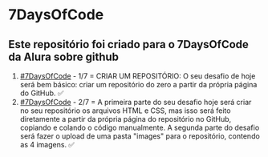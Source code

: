 # 7DaysOfCode
## Este repositório foi criado para o 7DaysOfCode da Alura sobre github
  1. [#7DaysOfCode](https://7daysofcode.io/matricula/html-css) - 1/7 = CRIAR UM REPOSITÓRIO: O seu desafio de hoje será bem básico: criar um repositório do zero a partir da própria página do GitHub. ✅
  2. [#7DaysOfCode](https://7daysofcode.io/matricula/html-css) - 2/7 = A primeira parte do seu desafio hoje será criar no seu repositório os arquivos HTML e CSS, mas isso será feito diretamente a partir da própria página do repositório no GitHub, copiando e colando o código manualmente. A segunda parte do desafio será fazer o upload de uma pasta "images" para o repositório, contendo as 4 imagens. ✅
